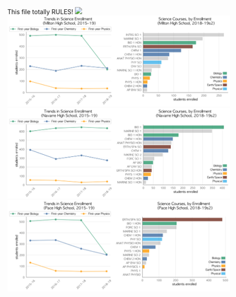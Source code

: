 This file totally RULES!
![](GULF_BREEZ.png)
![](../School_plots/SANTA_ROSA/MILTON.png)
![](../School_plots/SANTA_ROSA/NAVARRE.png)
![](../School_plots/SANTA_ROSA/PACE.png)
